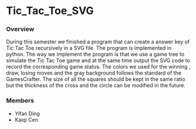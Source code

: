Tic\_Tac\_Toe\_SVG
==================

### Overview

During this semester we finished a program that can create a answer key of Tic Tac Toe recursively in a SVG file. The program is implemented in python. The way we implement the program is that we use a game tree to simulate the Tic Tac Toe game and at the same time output the SVG code to record the corresponding game status. The colors we used for the winning , draw, losing moves and the gray background follows the standard of the GamesCrafter. The size of all the squares should be kept in the same ratio but the thickness of the cross and the circle can be modified in the future.

### Members

-   Yifan Ding
-   Kaiqi Cen

